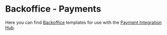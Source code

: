 # Backoffice - Payments
Here you can find [Backoffice](https://docs.mia-platform.eu/docs/business_suite/backoffice/overview) templates for use with the [Payment Integration Hub](https://docs.mia-platform.eu/docs/runtime_suite_applications/payment-integration-hub/overview).
